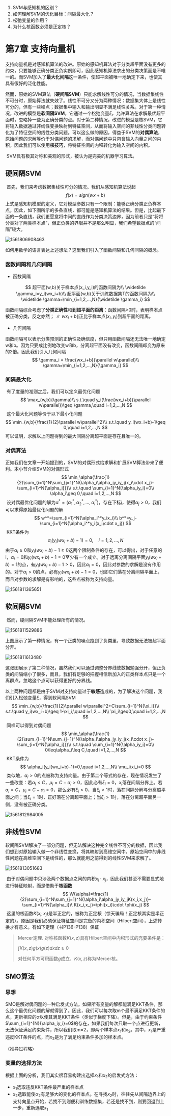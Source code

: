 1. SVM与感知机的区别？
2. 如何理解SVM的优化目标：间隔最大化？
3. 松弛变量的作用？
4. 为什么核函数必须是正定核？



# 第7章 支持向量机

​	支持向量机是对感知机算法的改进。原始的感知机算法对于分类超平面没有更多的约束，只要能够正确分类正负实例即可，因此感知机算法求出的分类决策面是不唯一的。而SVM加入了**最大化间隔**这一条件，使超平面被唯一地确定下来，也使其具有很好的泛化性能。

​	然而，原始的SVM算法（**硬间隔SVM**）只能求解线性可分的情况，当数据集线性不可分时，原始算法就失效了。线性不可分又分为两种情况：数据集大体上是线性可分的，但有一些噪点；数据集中输入和输出明显不满足线性关系。对于第一种情况，改进的模型是**软间隔SVM**，它通过一个松弛变量$\xi$，允许算法在求解最优超平面时，忽略掉一些为正确分类的点。对于第二种情况，改进的模型是核SVM，它将输入数据通过非线性变换映射到特征空间，从而将输入空间的非线性分类问题转化为了特征空间的线性分类问题。可以这么做的原因，得益于SVM的**对偶算法**，原始问题的求解等价于对偶问题的求解，而对偶问题中只包含输入向量之间的内积，因此我们可以使用**核技巧**，将特征空间的内积转化为输入空间的内积。

​	SVM具有极其对称和美观的形式，被认为是完美的机器学习算法。

## 硬间隔SVM

​	首先，我们来考虑数据集线性可分的情况。我们从感知机算法说起
$$
f(x)=sign(wx+b)
$$
​	上式是感知机模型的定义，它对模型参数只有一个限制：能够正确分类正负样本点，因此，如下图所示的多条直线，都可能是感知机算法的结果。但是，比起最下面的一条直线，我们更愿意将中间的直线作为分类决策边界，因为前者只是“将将分类对了两类样本点”，但正负类的界限并不是那么明显，我们希望数据点的“间隔”较大。

![1561806908463](C:\Users\CJ\AppData\Roaming\Typora\typora-user-images\1561806908463.png)

​	如何用数学的语言表达上述想法？这里我们引入了函数间隔和几何间隔的概念。

### 函数间隔和几何间隔

- 函数间隔

$$
超平面(w,b)关于样本点(x_i,y_i)的函数间隔为\\
\widetilde \gamma_i=y_i(wx_i+b)\\
超平面(w,b)关于训练数据集T的函数间隔为\\
\widetilde \gamma=\min_{i=1,2,...,N}{\widetilde \gamma_i}
$$

函数间隔综合考虑了**分类正确性**和**到超平面的距离**：函数间隔>0时，表明样本点被正确分类，反之亦然；$\parallel wx_i+b \parallel$正比于样本点$(x_i,y_i)$到超平面的距离。

- 几何间隔

函数间隔可以表示分类预测的正确性及确信度，但只用函数间隔还无法唯一地确定w和b。因为只要成比例地改变w和b，分离超平面没有改变，函数间隔却变为原来的2倍。因此我们引入几何间隔
$$
\gamma_i = \frac{wx_i+b}{\parallel w\parallel}\\
\gamma=\min_{i=1,2,...,N}{\gamma_i}
$$

### 间隔最大化

​	有了度量的准则之后，我们可以定义最优化问题
$$
\max_{w,b}{\gamma}\\
s.t.\quad y_i(\frac{wx_i+b}{\parallel w\parallel})\geq \gamma,\quad i=1,2,...,N
$$
​	这个最大化问题等价于以下最小化问题
$$
\min_{w,b}{\frac{1}{2}\parallel w\parallel^2}\\
s.t.\quad y_i(wx_i+b)-1\geq 0,\quad i=1,2,...,N
$$
​	可以证明，求解以上问题得到的最大间隔分离超平面是存在且唯一的。

### 对偶算法

​	正如我们在文章一开始提到的，SVM的对偶形式给求解和扩展SVM算法带来了便利。本小节介绍SVM的对偶形式
$$
\min_\alpha{\frac{1}{2}\sum_{i=1}^N\sum_{j=1}^N{\alpha_i\alpha_jy_iy_j(x_i\cdot x_j)-\sum_{i=1}^N{\alpha_i}}}\\
s.t.\quad \sum_{i=1}^N{\alpha_iy_i}=0\\
\alpha_i\geq 0,\quad i=1,2,...,N
$$
​	设对偶最优化问题的解为$\alpha^*=(\alpha_1^*,\alpha_2^*,...,\alpha_l^*)$，存在下标$j$，使得$\alpha_j>0$，我们可以求得原始最优化问题的解
$$
w^*=\sum_{i=1}^N{\alpha_i^*y_ix_i}\\
b^*=y_j-\sum_{i=1}^N{\alpha_i^*y_i(x_i\cdot x_j)}
$$
​	KKT条件为
$$
\alpha_i(y_i(wx_i+b)-1)=0,\quad i=1,2,...,N
$$
​	由于$\alpha_i\geq0$和$y_i(wx_i+b)-1\geq0$这两个限制条件的存在，可以得出，对于任意的i，$\alpha_i=0$和$y_i(wx_i+b)-1=0$至少有一个成立。对于远离分离间隔平面$y_i(wx_i+b)=1$的点，有$y_i(wx_i+b)-1\gt0$，因此$\alpha_i=0$，因此对参数的求解是没有作用的。对于$\alpha_i\gt0$的点，必有$y_i(wx_i+b)-1=0$，也即它们落在分离间隔平面上，而且对参数的求解是有影响的，这些点被称为支持向量。

![1561811365651](C:\Users\CJ\AppData\Roaming\Typora\typora-user-images\1561811365651.png)

## 软间隔SVM

​	然而，硬间隔SVM不能处理所有的情况。

![1561811529886](C:\Users\CJ\AppData\Roaming\Typora\typora-user-images\1561811529886.png)

​	上图展示了第一种情况，有一个正类的噪点跑到了负类里，导致数据无法被超平面分开。

![1561811613480](C:\Users\CJ\AppData\Roaming\Typora\typora-user-images\1561811613480.png)

​	这张图展示了第二种情况，虽然我们可以通过调整分界线使数据勉强分开，但正负类的间隔缩小了很多，而且，我们有足够的把握相信新加入的正类样本点只是一个离群点，忽略这个点可以获得更好的分界线。

​	以上两种问题都是由于SVM对支持向量过于**敏感**造成的，为了解决这个问题，我们引入松弛变量$\xi$，得到软间隔SVM
$$
\min_{w,b}{\frac{1}{2}\parallel w\parallel^2+C\sum_{i=1}^N{\xi_i}}\\
s.t.\quad y_i(wx_i+b)\geq 1-\xi_i,\quad i=1,2,...,N\\
\xi_i\geq0,\quad i=1,2,...,N
$$
​	同样可以得到对偶问题
$$
\min_\alpha{\frac{1}{2}\sum_{i=1}^N\sum_{j=1}^N{\alpha_i\alpha_jy_iy_j(x_i\cdot x_j)-\sum_{i=1}^N{\alpha_i}}}\\
s.t.\quad \sum_{i=1}^N{\alpha_iy_i}=0\\
0\leq\alpha_i\leq C,\quad i=1,2,...,N
$$
​	KKT条件为
$$
\alpha_i(y_i(wx_i+b)-1)=0,\quad i=1,2,...,N\\
\mu_i\xi_i=0
$$
​	类似地，$\alpha_i>0$的点被称为支持向量。由于第二个等式的存在，现在情况发生了一些改变：若$\alpha_i<C$，$\mu_i=C-\alpha_i>0$，因此必有$\xi_i=0$，$x_i$落在间隔分界上。若$\alpha_i=C$，$\mu_i=C-\alpha_i=0$，那么必有$\xi_i>0$，当$\xi_i<1$时，落在间隔分解与分离超平面之间；当$\xi_i=1$时，正好落在分离超平面上；当$\xi_i>1$时，落在分离超平面另一侧，没有被正确分类。

![1561812984005](C:\Users\CJ\AppData\Roaming\Typora\typora-user-images\1561812984005.png)

## 非线性SVM

​	软间隔SVM解决了一部分问题，但无法解决这种完全线性不可分的数据，因此我们想到对原始输入做一个非线性变换，将其映射到高维空间中。原始空间中的非线性问题在高维空间下是线性的，那么就能用之前得到的线性SVM来求解了。

![1561813051683](C:\Users\CJ\AppData\Roaming\Typora\typora-user-images\1561813051683.png)

​	由于对偶问题中只涉及两个数据点之间的内积$x_i\cdot x_j$，因此我们甚至不需要显式地进行特征映射，而是借助于**核函数**
$$
W(\alpha)=\frac{1}{2}\sum_{i=1}^N\sum_{j=1}^N{\alpha_i\alpha_jy_iy_jK(x_i,x_j)}-\sum_{i=1}^N{\alpha_i}\\
K(x_i,x_j)=\phi(x_i)\cdot \phi(x_j)
$$
​	这里的核函数$K(x_i,x_j)$是半正定的，被称为正定核（惊天骗局！正定核其实是半正定的）。原因是我们必须保证特征空间是完备的内积空间（Hilbert空间），上述转换才有意义。有如下定理（书P136-P138）保证

> Mercer定理. 对称核函数$K(x,z)$具有Hilbert空间中内积形式的充要条件是：
>
> $\int{K(x,z)g(x)g(z)dxdz\geq0}$
>
> 对任何平方可积函数$g$成立，$K(x,z)$称为Mercer核。

## SMO算法

### 思想

​	SMO是解对偶问题的一种启发式方法。如果所有变量的解都能满足KKT条件，那么这个最优化问题的解就得到了。因此，我们可以每次取m个最不满足KKT条件的点，更新相应的$\alpha$以使其满足KKT条件（类似于梯度下降）。但是，由于约束条件$\sum_{i=1}^{N}{\alpha_iy_i}=0$的存在，如果我们每次只取一个点进行更新，无法保证满足约束条件，所以我们取m=2，即两个样本点$x_1$和$x_2$。其中，$x_1$是严重违反KKT条件的点，而$x_2$是为了满足约束条件多加的样本点。

（推导过程略）

### 变量的选择方法

根据上面的分析，我们其实很容易构建出选择$x_1$和$x_2$的启发式方法：

- $x_1$选取违反KKT条件最严重的样本点
- $x_2$选取能使$\alpha_2$有足够大的变化的样本点。在寻找$x_2$时，往往先从间隔边界上的支持向量点开始，若找不到则便利训练数据集，若还是找不到，则要回退到上一步，重新选取$x_1$



